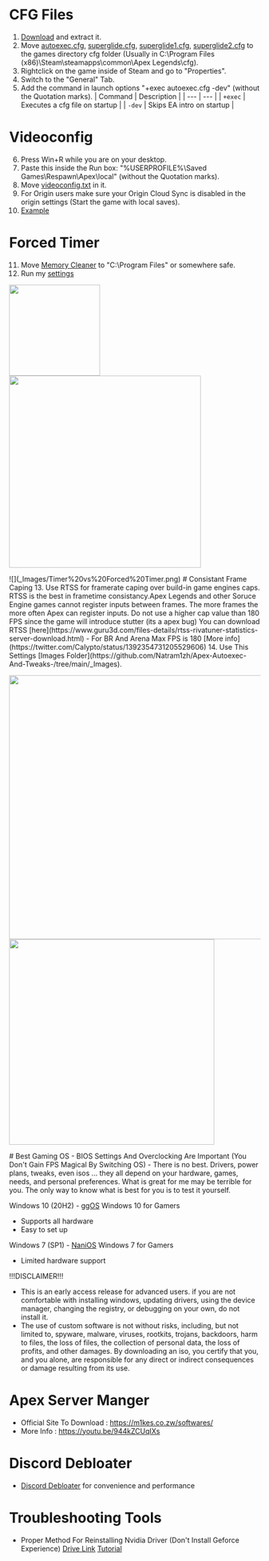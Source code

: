 # CFG Files 
1. [Download](https://github.com/Natram1zh/Apex-Autoexec-And-Tweaks-/archive/refs/heads/main.zip) and extract it.
2. Move [autoexec.cfg](https://github.com/Natram1zh/Apex-Autoexec-And-Tweaks-/blob/main/autoexec.cfg), [superglide.cfg](https://github.com/Natram1zh/Apex-Autoexec-And-Tweaks-/blob/main/superglide.cfg), [superglide1.cfg](https://github.com/Natram1zh/Apex-Autoexec-And-Tweaks-/blob/main/superglide1.cfg), [superglide2.cfg](https://github.com/Natram1zh/Apex-Autoexec-And-Tweaks-/blob/main/superglide2.cfg) to the games directory cfg folder (Usually in C:\Program Files (x86)\Steam\steamapps\common\Apex Legends\cfg).
3. Rightclick on the game inside of Steam and go to "Properties".
4. Switch to the "General" Tab.
5. Add the command in launch options "+exec autoexec.cfg -dev" (without the Quotation marks).
| Command | Description |
| --- | --- |
| `+exec` | Executes a cfg file on startup |
| `-dev` | Skips EA intro on startup |
# Videoconfig
6. Press Win+R while you are on your desktop.
7. Paste this inside the Run box: "%USERPROFILE%\Saved Games\Respawn\Apex\local" (without the Quotation marks).
8. Move [videoconfig.txt](https://github.com/Natram1zh/Apex-Autoexec-And-Tweaks-/blob/main/videoconfig.txt) in it.
9. For Origin users make sure your Origin Cloud Sync is disabled in the origin settings (Start the game with local saves).
10. [Example](https://user-images.githubusercontent.com/83518657/144322691-c250563c-93af-4163-a93f-09936fc234a7.png)
# Forced Timer 
11. Move [Memory Cleaner](https://github.com/Natram1zh/Apex-Autoexec-And-Tweaks-/tree/main/Memory%20Cleaner) to "C:\Program Files" or somewhere safe.
12. Run my [settings](https://github.com/Natram1zh/Apex-Autoexec-And-Tweaks-/tree/main/_Images)
<p float="left">
  <img src="_Images/Timer%20Settings_1.PNG" width="182" />
  <img src="_Images/Timer%20Settings_2.PNG" width="384" /> 
</p>
![](_Images/Timer%20vs%20Forced%20Timer.png)
# Consistant Frame Caping
13. Use RTSS for framerate caping over build-in game engines caps. RTSS is the best in frametime consistancy.Apex Legends and other Soruce Engine games cannot register inputs between frames. The more frames the more often Apex can register inputs. Do not use a higher cap value than 180 FPS since the game will introduce stutter (its a apex bug) You can download RTSS [here](https://www.guru3d.com/files-details/rtss-rivatuner-statistics-server-download.html)
- For BR And Arena Max FPS is 180 [More info](https://twitter.com/CaIypto/status/1392354731205529606)
14. Use This Settings [Images Folder](https://github.com/Natram1zh/Apex-Autoexec-And-Tweaks-/tree/main/_Images).
<p float="left">
  <img src="_Images/RTSS%20Settings_1.PNG" width="528" />
  <img src="_Images/RTSS%20Settings_2.PNG" width="411" /> 
</p>
# Best Gaming OS 
- BIOS Settings And Overclocking Are Important (You Don't Gain FPS Magical By Switching OS)
- There is no best. Drivers, power plans, tweaks, even isos ... they all depend on your hardware, games, needs, and personal preferences. What is great for me may be terrible for you. The only way to know what is best for you is to test it yourself.

Windows 10 (20H2) -
[ggOS](https://discord.gg/A5BHSQV)  Windows 10 for Gamers 
- Supports all hardware
- Easy to set up 

Windows 7 (SP1) -
[NaniOS](https://discord.gg/SFgCXsn2nX)  Windows 7 for Gamers
- Limited hardware support

!!!DISCLAIMER!!!

- This is an early access release for advanced users. if you are not comfortable with installing windows, updating drivers, using the device manager, changing the registry, or debugging on your own, do not install it.
- The use of custom software is not without risks, including, but not limited to, spyware, malware, viruses, rootkits, trojans, backdoors, harm to files, the loss of files, the collection of personal data, the loss of profits, and other damages. By downloading an iso, you certify that you, and you alone, are responsible for any direct or indirect consequences or damage resulting from its use.
# Apex Server Manger 
- Official Site To Download : https://m1kes.co.zw/softwares/
- More Info : https://youtu.be/944kZCUqIXs
# Discord Debloater
- [Discord Debloater](https://github.com/Pablerso/Discord-Debloater/releases/tag/Discord) for convenience and performance
# Troubleshooting Tools
- Proper Method For Reinstalling Nvidia Driver (Don't Install Geforce Experience) [Drive Link](https://mega.nz/folder/DgplDCAZ#PuLZ6EOzQr-7ODS0mCvJRg) [Tutorial](https://youtu.be/Bu3phtU1gCE)

